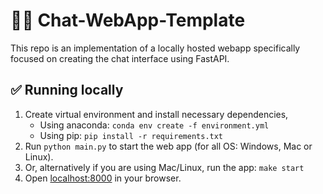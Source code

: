 # 🦜️🔗 Chat-WebApp-Template

This repo is an implementation of a locally hosted webapp specifically focused on creating the chat interface using FastAPI.

## ✅ Running locally
1. Create virtual environment and install necessary dependencies,
    - Using anaconda: `conda env create -f environment.yml`
    - Using pip: `pip install -r requirements.txt`
2. Run `python main.py` to start the web app (for all OS: Windows, Mac or Linux).
3. Or, alternatively if you are using Mac/Linux, run the app: `make start`
4. Open [localhost:8000](http://localhost:8000) in your browser.
